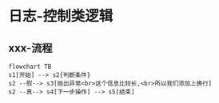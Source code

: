# 日志-控制类逻辑

## xxx-流程

```graph
flowchart TB
s1[开始] --> s2{判断条件}
s2 --假--> s3[抛出异常<br>这个信息比较长,<br>所以我们添加上换行]
s2 --真--> s4[下一步操作] --> s5[结束]
```
